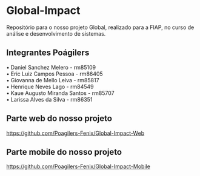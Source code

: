 # Global-Impact
Repositório para o nosso projeto Global, realizado para a FIAP, no curso de análise e desenvolvimento de sistemas.

## Integrantes Poágilers

• Daniel Sanchez Melero             - rm85109<br>
• Eric Luiz Campos Pessoa           - rm86405<br>
• Giovanna de Mello Leiva          - rm85817<br>
• Henrique Neves Lago              - rm84549<br>
• Kaue Augusto Miranda Santos      - rm85707<br>
• Larissa Alves da Silva           - rm86351<br>

## Parte web do nosso projeto

https://github.com/Poagilers-Fenix/Global-Impact-Web

## Parte mobile do nosso projeto

https://github.com/Poagilers-Fenix/Global-Impact-Mobile
